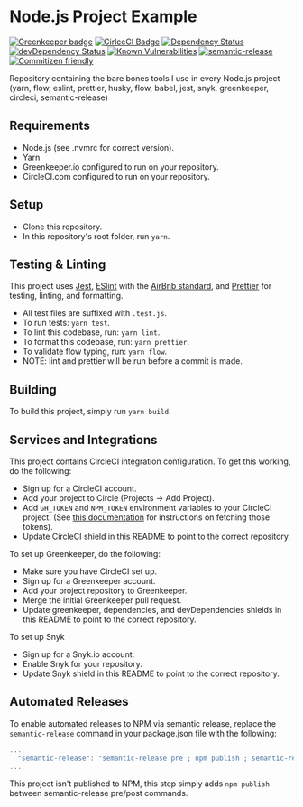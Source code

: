 # Node.js Project Example

[![Greenkeeper badge](https://badges.greenkeeper.io/patrickocoffeyo/nodejs-project-example.svg)](https://greenkeeper.io/)
[![CirlceCI Badge](https://circleci.com/gh/patrickocoffeyo/nodejs-project-example.svg?style=shield&circle-token=:circle-token)](https://circleci.com)
[![Dependency Status](https://david-dm.org/patrickocoffeyo/nodejs-project-example/master.svg)](https://david-dm.org/patrickocoffeyo/nodejs-project-example/master)
[![devDependency Status](https://david-dm.org/patrickocoffeyo/nodejs-project-example/master/dev-status.svg)](https://david-dm.org/patrickocoffeyo/nodejs-project-example/master#info=devDependencies)
[![Known Vulnerabilities](https://snyk.io/test/github/patrickocoffeyo/nodejs-project-example/badge.svg)](https://snyk.io/test/github/patrickocoffeyo/nodejs-project-example)
[![semantic-release](https://img.shields.io/badge/%20%20%F0%9F%93%A6%F0%9F%9A%80-semantic--release-e10079.svg)](https://github.com/semantic-release/semantic-release)
[![Commitizen friendly](https://img.shields.io/badge/commitizen-friendly-brightgreen.svg)](http://commitizen.github.io/cz-cli/)

Repository containing the bare bones tools I use in every Node.js project (yarn, flow, eslint, prettier, husky, flow, babel, jest, snyk, greenkeeper, circleci, semantic-release)

## Requirements
 * Node.js (see .nvmrc for correct version).
 * Yarn
 * Greenkeeper.io configured to run on your repository.
 * CircleCI.com configured to run on your repository.

## Setup
 * Clone this repository.
 * In this repository's root folder, run `yarn`.

## Testing & Linting
This project uses [Jest](https://facebook.github.io/jest/), [ESlint](https://github.com/eslint/eslint) with the [AirBnb standard](https://github.com/airbnb/javascript/tree/master/packages/eslint-config-airbnb), and [Prettier](https://github.com/prettier/prettier) for testing, linting, and formatting.

 * All test files are suffixed with `.test.js`.
 * To run tests: `yarn test`.
 * To lint this codebase, run: `yarn lint`.
 * To format this codebase, run: `yarn prettier`.
 * To validate flow typing, run: `yarn flow`.
 * NOTE: lint and prettier will be run before a commit is made.

## Building
To build this project, simply run `yarn build`.

## Services and Integrations
This project contains CircleCI integration configuration. To get this working, do the following:
* Sign up for a CircleCI account.
* Add your project to Circle (Projects -> Add Project).
* Add `GH_TOKEN` and `NPM_TOKEN` environment variables to your CircleCI project. (See [this documentation](https://glebbahmutov.com/blog/how-to-setup-semantic-release-on-circle-ci/) for instructions on fetching those tokens).
* Update CircleCI shield in this README to point to the correct repository.

To set up Greenkeeper, do the following:
* Make sure you have CircleCI set up.
* Sign up for a Greenkeeper account.
* Add your project repository to Greenkeeper.
* Merge the initial Greenkeeper pull request.
* Update greenkeeper, dependencies, and devDependencies shields in this README to point to the correct repository.

To set up Snyk
* Sign up for a Snyk.io account.
* Enable Snyk for your repository.
* Update Snyk shield in this README to point to the correct repository.

## Automated Releases
To enable automated releases to NPM via semantic release, replace the `semantic-release` command in your package.json file with the following:

```javascript
...
  "semantic-release": "semantic-release pre ; npm publish ; semantic-release post",
...
```

This project isn't published to NPM, this step simply adds `npm publish` between semantic-release pre/post commands.
